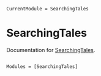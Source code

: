 ```@meta
CurrentModule = SearchingTales
```

# SearchingTales

Documentation for [SearchingTales](https://github.com/LauraBMo/SearchingTales.jl).

```@index
```

```@autodocs
Modules = [SearchingTales]
```
